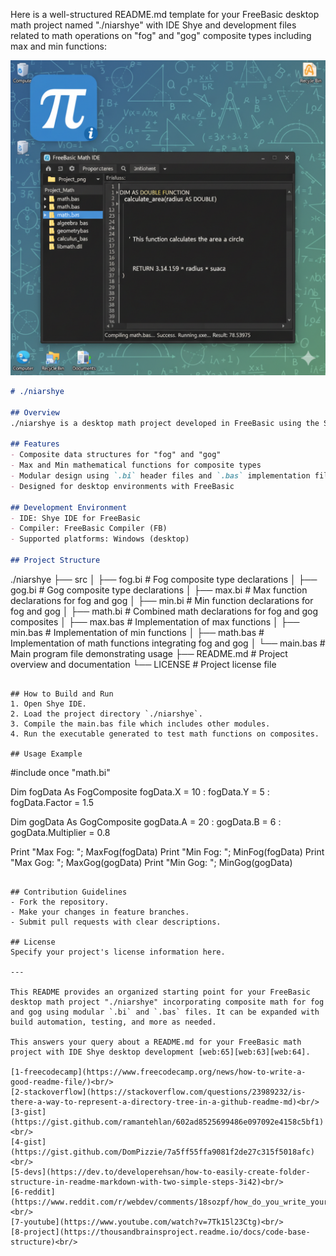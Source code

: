 Here is a well-structured README.md template for your FreeBasic desktop math project named "./niarshye" with IDE Shye and development files related to math operations on "fog" and "gog" composite types including max and min functions:

![IDEMath](./matrix/cec/images/logon.png)

```markdown
# ./niarshye

## Overview
./niarshye is a desktop math project developed in FreeBasic using the Shye IDE. The project focuses on composite types "fog" and "gog" and provides mathematical operations such as maximum and minimum calculations for these composites.

## Features
- Composite data structures for "fog" and "gog"
- Max and Min mathematical functions for composite types
- Modular design using `.bi` header files and `.bas` implementation files
- Designed for desktop environments with FreeBasic

## Development Environment
- IDE: Shye IDE for FreeBasic
- Compiler: FreeBasic Compiler (FB)
- Supported platforms: Windows (desktop)

## Project Structure

```
./niarshye
├── src
│   ├── fog.bi         # Fog composite type declarations
│   ├── gog.bi         # Gog composite type declarations
│   ├── max.bi         # Max function declarations for fog and gog
│   ├── min.bi         # Min function declarations for fog and gog
│   ├── math.bi        # Combined math declarations for fog and gog composites
│   ├── max.bas        # Implementation of max functions
│   ├── min.bas        # Implementation of min functions
│   ├── math.bas       # Implementation of math functions integrating fog and gog
│   └── main.bas       # Main program file demonstrating usage
├── README.md          # Project overview and documentation
└── LICENSE            # Project license file
```

## How to Build and Run
1. Open Shye IDE.
2. Load the project directory `./niarshye`.
3. Compile the main.bas file which includes other modules.
4. Run the executable generated to test math functions on composites.

## Usage Example
```
#include once "math.bi"

Dim fogData As FogComposite
fogData.X = 10 : fogData.Y = 5 : fogData.Factor = 1.5

Dim gogData As GogComposite
gogData.A = 20 : gogData.B = 6 : gogData.Multiplier = 0.8

Print "Max Fog: "; MaxFog(fogData)
Print "Min Fog: "; MinFog(fogData)
Print "Max Gog: "; MaxGog(gogData)
Print "Min Gog: "; MinGog(gogData)
```

## Contribution Guidelines
- Fork the repository.
- Make your changes in feature branches.
- Submit pull requests with clear descriptions.

## License
Specify your project's license information here.

---

This README provides an organized starting point for your FreeBasic desktop math project "./niarshye" incorporating composite math for fog and gog using modular `.bi` and `.bas` files. It can be expanded with build automation, testing, and more as needed.

This answers your query about a README.md for your FreeBasic math project with IDE Shye desktop development [web:65][web:63][web:64].

[1-freecodecamp](https://www.freecodecamp.org/news/how-to-write-a-good-readme-file/)<br/>
[2-stackoverflow](https://stackoverflow.com/questions/23989232/is-there-a-way-to-represent-a-directory-tree-in-a-github-readme-md)<br/>
[3-gist](https://gist.github.com/ramantehlan/602ad8525699486e097092e4158c5bf1)<br/>
[4-gist](https://gist.github.com/DomPizzie/7a5ff55ffa9081f2de27c315f5018afc)<br/>
[5-devs](https://dev.to/developerehsan/how-to-easily-create-folder-structure-in-readme-markdown-with-two-simple-steps-3i42)<br/>
[6-reddit](https://www.reddit.com/r/webdev/comments/18sozpf/how_do_you_write_your_readmemd_or_docs_for_your/)<br/>
[7-youtube](https://www.youtube.com/watch?v=7Tk15l23Ctg)<br/>
[8-project](https://thousandbrainsproject.readme.io/docs/code-base-structure)<br/>
